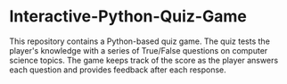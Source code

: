 # Interactive-Python-Quiz-Game
This repository contains a Python-based quiz game. The quiz tests the player's knowledge with a series of True/False questions on computer science topics. The game keeps track of the score as the player answers each question and provides feedback after each response.

